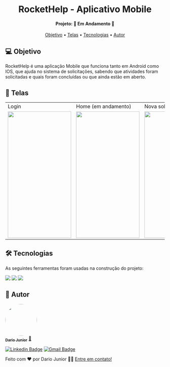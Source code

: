 <h1 align="center">
   RocketHelp - Aplicativo Mobile
</h1>
<h4 align="center"> 
Projeto: 🚧 Em Andamento 🚧
</h4>
<p align="center">
 <a href="#-objetivo">Objetivo</a> •
   <a href="#-telas">Telas</a> •
 <a href="#-tecnologias">Tecnologias</a> •   
 <a href="#-autor">Autor</a>
</p>

## 💻 Objetivo
 
 RocketHelp é uma aplicação Mobile que funciona tanto em Android como IOS, que ajuda no sistema de solicitações, sabendo que atividades foram solicitadas e quais foram concluídas ou que ainda estão em aberto.

## 📱 Telas

<table>
  <tr>
    <td vertical-align:middle>Login</td>
    <td>Home (em andamento)</td>
    <td>Nova solicitação</td>
  </tr>
  <tr>
    <td><img src="https://user-images.githubusercontent.com/62716267/179580618-505377f0-afad-4240-80f7-64ce2bb8ee05.jpeg" width=200 height=400></td>
    <td><img src="https://user-images.githubusercontent.com/62716267/179644167-234e7af3-00bb-4b5c-8de4-91120637aa3f.jpeg" width=200 height=400></td>
    <td><img src="https://user-images.githubusercontent.com/62716267/179644275-330a59b0-8216-40ca-b288-76eb25bd5804.jpeg" width=200 height=400></td>
  </tr>
 </table>



## 🛠 Tecnologias

As seguintes ferramentas foram usadas na construção do projeto:

<img src="https://img.shields.io/badge/react_native-%2320232a.svg?style=for-the-badge&logo=react&logoColor=%2361DAFB">
<img src="https://img.shields.io/badge/typescript-%23007ACC.svg?style=for-the-badge&logo=typescript&logoColor=white">
<img src="https://img.shields.io/badge/expo-1C1E24?style=for-the-badge&logo=expo&logoColor=#D04A37">




## 🦸 Autor

<a href="https://dariojunior.netlify.app/">
 <img style="border-radius: 50%;" src="https://avatars.githubusercontent.com/u/62716267?v=4" width="100px;" alt=""/>
 <br />
 <sub><b>Dario Junior</b></sub></a> <a href="https://dariojunior.netlify.app/">🚀</a>
 <br />

[![Linkedin Badge](https://img.shields.io/badge/-Dario-blue?style=flat-square&logo=Linkedin&logoColor=white&link=https://www.linkedin.com/in/dariocode/)](https://www.linkedin.com/in/dariocode/) 
[![Gmail Badge](https://img.shields.io/badge/-darioarjr321@gmail.com-c14438?style=flat-square&logo=Gmail&logoColor=white&link=mailto:darioarjr321@gmail.com)](mailto:darioarjr321@gmail.com)



Feito com ❤️ por Dario Junior 👋🏽 [Entre em contato!](https://www.linkedin.com/in/dariocode/)
